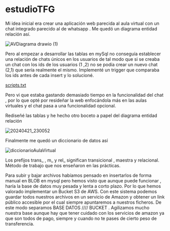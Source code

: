 # estudioTFG

Mi idea inicial era crear una aplicación web parecida al aula virtual con un chat integrado
parecido al de whatsapp . Me quedó un diagrama entidad relación así.

![AVDiagrama drawio (1)](https://github.com/Rivaillet/estudioTFG/assets/104085995/0becba95-18d7-4a98-bf98-28c17b5dd863)

Pero al empezar a desarrollar las tablas en mySql no conseguía establecer una relación de chats únicos en los usuarios
de tal modo que si se creaba un chat con los ids de los usuarios (1 ,2) no se podía crear un nuevo chat (2,1) que sería
realmente el mismo. Implementé un trigger que comparaba los ids antes de cada insert y lo solucioné.

[scripts.txt](https://github.com/Rivaillet/estudioTFG/files/15092523/scripts.txt)

Pero vi que estaba gastando demasiado tiempo en la funcionalidad del chat , por lo que opté por resideñar la web
enfocándola más en las aulas virtuales y el chat pasa a una funcionalidad opcional.

Rediseñé las tablas y he hecho otro boceto a papel del diagrama entidad relación

![20240421_230052](https://github.com/Rivaillet/estudioTFG/assets/104085995/59e99dc6-a26c-4a8b-835e-afda16f2d8a1)

Finalmente me quedó un diccionario de datos así



![diccionarioAulaVirtual](https://github.com/Rivaillet/estudioTFG/assets/104085995/de4b3d8b-cc50-4bfe-b710-d9e000f6dec2)


Los prefijos trans_ , m_ y rel_ significan transicional , maestra y relacional. Método de trabajo que nos enseñaron en las prácticas.

Para subir y bajar archivos habíamos pensado en insertarlos de forma manual en BLOB en mysql pero hemos visto que aunque puede funcionar ,
haría la base de datos muy pesada y lenta a corto plazo. Por lo que hemos valorado implementar un Bucket S3 de AWS. Con este sistema podemos
guardar todos nuestros archivos en un servicio de Amazon y obtener un link público accesible por el cual siempre apuntaremos a nuestros ficheros.
De este modo separamos BASE DATOS //// BUCKET . Agilizamos mucho nuestra base aunque hay que tener cuidado con los servicios de amazon ya que 
son todos de pago, siempre y cuando no te pases de cierto peso de transferencia.


